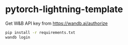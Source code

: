 # pytorch-lightning-template

Get W&B API key from https://wandb.ai/authorize

```bash
pip install -r requirements.txt
wandb login
```